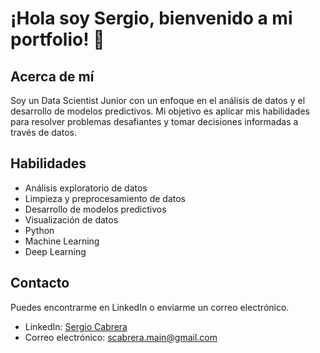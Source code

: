 # ¡Hola soy Sergio, bienvenido a mi portfolio! 👋

## Acerca de mí
Soy un Data Scientist Junior con un enfoque en el análisis de datos y el desarrollo de modelos predictivos. Mi objetivo es aplicar mis habilidades para resolver problemas desafiantes y tomar decisiones informadas a través de datos.
## Habilidades
- Análisis exploratorio de datos <br>
- Limpieza y preprocesamiento de datos <br>
- Desarrollo de modelos predictivos <br>
- Visualización de datos <br>
- Python <br>
- Machine Learning <br>
- Deep Learning <br>

## Contacto
Puedes encontrarme en LinkedIn o enviarme un correo electrónico.

- LinkedIn: [Sergio Cabrera](https://www.linkedin.com/in/sergiocabreradev/)<br>
- Correo electrónico: scabrera.main@gmail.com

